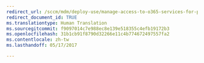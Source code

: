 ```yaml
---
redirect_url: /sccm/mdm/deploy-use/manage-access-to-o365-services-for-pcs-managed-by-sccm
redirect_document_id: TRUE
ms.translationtype: Human Translation
ms.sourcegitcommit: f9097014c7e988ec8e139e518355c4efb19172b3
ms.openlocfilehash: 31b1cb91f8790d32266e11c4b774672497557fa2
ms.contentlocale: zh-tw
ms.lasthandoff: 05/17/2017

---
```


